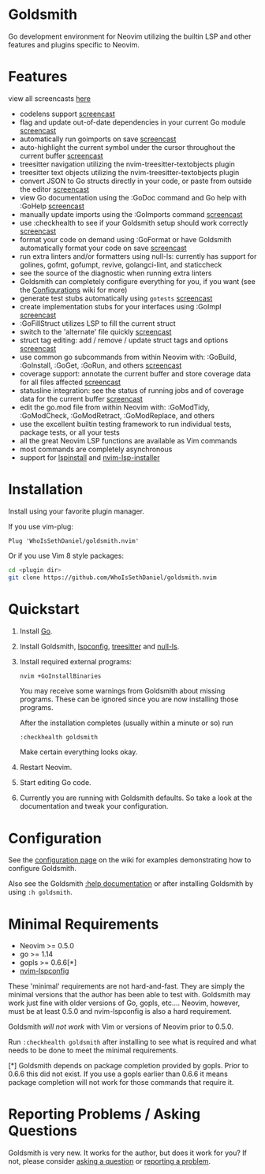 # Goldsmith
Go development environment for Neovim utilizing the builtin LSP and other features and plugins specific to Neovim.

# Features
view all screencasts [here](https://github.com/WhoIsSethDaniel/goldsmith.nvim/wiki/Features-1)

* codelens support [screencast](https://github.com/WhoIsSethDaniel/goldsmith.nvim/wiki/Features-1#codelens-support)
* flag and update out-of-date dependencies in your current Go module [screencast](https://github.com/WhoIsSethDaniel/goldsmith.nvim/wiki/Features-1#go-module-check-for-updates)
* automatically run goimports on save [screencast](https://github.com/WhoIsSethDaniel/goldsmith.nvim/wiki/Features-1#run-goimports-on-save)
* auto-highlight the current symbol under the cursor throughout the current buffer [screencast](https://github.com/WhoIsSethDaniel/goldsmith.nvim/wiki/Features-2#symbol-highlighting)
* treesitter navigation utilizing the nvim-treesitter-textobjects plugin
* treesitter text objects utilizing the nvim-treesitter-textobjects plugin
* convert JSON to Go structs directly in your code, or paste from outside the editor [screencast](https://github.com/WhoIsSethDaniel/goldsmith.nvim/wiki/Features-5#convert-json-to-go-struct)
* view Go documentation using the :GoDoc command and Go help with :GoHelp [screencast](https://github.com/WhoIsSethDaniel/goldsmith.nvim/wiki/Features-2#documentation-and-help)
* manually update imports using the :GoImports command [screencast](https://github.com/WhoIsSethDaniel/goldsmith.nvim/wiki/Features-2#manual-goimports-support)
* use :checkhealth to see if your Goldsmith setup should work correctly [screencast](https://github.com/WhoIsSethDaniel/goldsmith.nvim/wiki/Features-3#use-checkhealth-to-check-goldsmith-setup)
* format your code on demand using :GoFormat or have Goldsmith automatically format your code on save [screencast](https://github.com/WhoIsSethDaniel/goldsmith.nvim/wiki/Features-3#manual-formatting-using-goformat)
* run extra linters and/or formatters using null-ls: currently has support for golines, gofmt, gofumpt, revive, golangci-lint, and staticcheck
* see the source of the diagnostic when running extra linters
* Goldsmith can completely configure everything for you, if you want (see the [Configurations](https://github.com/WhoIsSethDaniel/goldsmith.nvim/wiki/Configurations) wiki for more)
* generate test stubs automatically using `gotests` [screencast](https://github.com/WhoIsSethDaniel/goldsmith.nvim/wiki/Features-3#switch-to-alternate-file--generate-stub-tests)
* create implementation stubs for your interfaces using :GoImpl [screencast](https://github.com/WhoIsSethDaniel/goldsmith.nvim/wiki/Features-4#create-interface-implementation-stubs)
* :GoFillStruct utilizes LSP to fill the current struct
* switch to the 'alternate' file quickly [screencast](https://github.com/WhoIsSethDaniel/goldsmith.nvim/wiki/Features-3#switch-to-alternate-file--generate-stub-tests)
* struct tag editing: add / remove / update struct tags and options [screencast](https://github.com/WhoIsSethDaniel/goldsmith.nvim/wiki/Features-4#struct-tag-editing)
* use common go subcommands from within Neovim with: :GoBuild, :GoInstall, :GoGet, :GoRun, and others [screencast](https://github.com/WhoIsSethDaniel/goldsmith.nvim/wiki/Features-4#using-gobuild-and-gorun)
* coverage support: annotate the current buffer and store coverage data for all files affected [screencast](https://github.com/WhoIsSethDaniel/goldsmith.nvim/wiki/Features-5#coverage-report)
* statusline integration: see the status of running jobs and of coverage data for the current buffer [screencast](https://github.com/WhoIsSethDaniel/goldsmith.nvim/wiki/Features-5#statusline-integration)
* edit the go.mod file from within Neovim with: :GoModTidy, :GoModCheck, :GoModRetract, :GoModReplace, and others
* use the excellent builtin testing framework to run individual tests, package tests, or all your tests
* all the great Neovim LSP functions are available as Vim commands
* most commands are completely asynchronous
* support for [lspinstall](https://github.com/kabouzeid/nvim-lspinstall) and [nvim-lsp-installer](https://github.com/williamboman/nvim-lsp-installer)

# Installation
Install using your favorite plugin manager. 

If you use vim-plug:
```vim
Plug 'WhoIsSethDaniel/goldsmith.nvim'
```
Or if you use Vim 8 style packages:
```bash
cd <plugin dir>
git clone https://github.com/WhoIsSethDaniel/goldsmith.nvim
```

# Quickstart
1. Install [Go](https://golang.org/dl/).
1. Install Goldsmith, [lspconfig](https://github.com/neovim/nvim-lspconfig), [treesitter](https://github.com/nvim-treesitter/nvim-treesitter) and [null-ls](https://github.com/jose-elias-alvarez/null-ls.nvim).
1. Install required external programs: 
    ```bash
    nvim +GoInstallBinaries
    ```
    You may receive some warnings from Goldsmith about missing programs. These can be ignored since you are now installing those programs.

    After the installation completes (usually within a minute or so) run 
    ```vim
    :checkhealth goldsmith
    ```
    Make certain everything looks okay.
1. Restart Neovim.  
1. Start editing Go code.
1. Currently you are running with Goldsmith defaults. So take a look at the documentation and tweak your configuration.

# Configuration
See the [configuration page](https://github.com/WhoIsSethDaniel/goldsmith.nvim/wiki/Configurations) on the wiki for examples demonstrating how
to configure Goldsmith.

Also see the Goldsmith [:help documentation](https://github.com/WhoIsSethDaniel/goldsmith.nvim/blob/main/doc/goldsmith.txt) or 
after installing Goldsmith by using `:h goldsmith`.

# Minimal Requirements
* Neovim >= 0.5.0
* go >= 1.14
* gopls >= 0.6.6[\*] 
* [nvim-lspconfig](https://github.com/neovim/nvim-lspconfig)

These 'minimal' requirements are not hard-and-fast. They are simply the minimal versions that the author has been able
to test with. Goldsmith may work just fine with older versions of Go, gopls, etc.... Neovim, however, must be at least
0.5.0 and nvim-lspconfig is also a hard requirement.

Goldsmith *will not work* with Vim or versions of Neovim prior to 0.5.0.

Run `:checkhealth goldsmith` after installing to see what is required and what needs to be done to meet the minimal 
requirements.

[\*] Goldsmith depends on package completion provided by gopls. Prior to 0.6.6 this did not exist. If you use a gopls
earlier than 0.6.6 it means package completion will not work for those commands that require it.

# Reporting Problems / Asking Questions
Goldsmith is very new. It works for the author, but does it work for you? If not, please consider [asking a 
question](https://github.com/WhoIsSethDaniel/goldsmith.nvim/discussions) or [reporting a
problem](https://github.com/WhoIsSethDaniel/goldsmith.nvim/issues).
